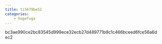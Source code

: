 ```yaml
---
title: ti5679be52
categories:
    - hogefuga
---
```

bc3ae990ce2bc83545d999ece32ecb27d489771b9c1c466bceed6fce56a6dec2
